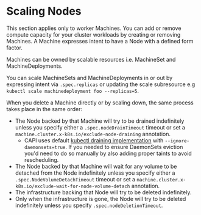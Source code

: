 # Scaling Nodes

This section applies only to worker Machines. You can add or remove compute capacity for your cluster workloads by creating or removing Machines. A Machine expresses intent to have a Node with a defined form factor.

Machines can be owned by scalable resources i.e. MachineSet and MachineDeployments.

You can scale MachineSets and MachineDeployments in or out by expressing intent via `.spec.replicas` or updating the scale subresource e.g `kubectl scale machinedeployment foo --replicas=5`.

When you delete a Machine directly or by scaling down, the same process takes place in the same order:
- The Node backed by that Machine will try to be drained indefinitely unless you specify either a `.spec.nodeDrainTimeout` timeout or set a `machine.cluster.x-k8s.io/exclude-node-draining` annotation.
  - CAPI uses default [kubectl draining implementation](https://kubernetes.io/docs/tasks/administer-cluster/safely-drain-node/) with `--ignore-daemonsets=true`. If you needed to ensure DaemonSets eviction you'd need to do so manually by also adding proper taints to avoid rescheduling.
- The Node backed by that Machine will wait for any volume to be detached from the Node indefinitely unless you specify either a `.spec.NodeVolumeDetachTimeout` timeout or set a `machine.cluster.x-k8s.io/exclude-wait-for-node-volume-detach` annotation.
- The infrastructure backing that Node will try to be deleted indefinitely.
- Only when the infrastructure is gone, the Node will try to be deleted indefinitely unless you specify `.spec.nodeDeletionTimeout`.